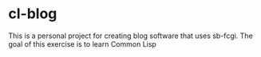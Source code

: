 cl-blog
=======

This is a personal project for creating blog software that uses sb-fcgi. The goal of this exercise is to learn Common Lisp
